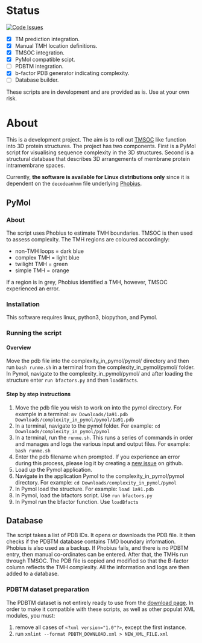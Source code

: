 # Status

[![Code Issues](https://www.quantifiedcode.com/api/v1/project/8a4ca942e31146de8448bb69a75c384f/badge.svg)](https://www.quantifiedcode.com/app/project/8a4ca942e31146de8448bb69a75c384f)

- [x] TM prediction integration.
- [x] Manual TMH location definitions.
- [x] TMSOC integration.
- [x] PyMol compatible scipt.
- [ ] PDBTM integration.
- [x] b-factor PDB generator indicating complexity.
- [ ] Database builder.

These scripts are in development and are provided as is. Use at your own risk.

# About

This is a development project. The aim is to roll out [TMSOC](http://tmsoc.bii.a-star.edu.sg/) like function into 3D protein structures. The project has two components. First is a PyMol script for visualising sequence complexity in the 3D structures. Second is a structural database that describes 3D arrangements of membrane protein intramembrane spaces.

Currently, **the software is available for Linux distributions only** since it is dependent on the `decodeanhmm` file underlying [Phobius](http://software.sbc.su.se/cgi-bin/request.cgi?project=phobius).

## PyMol

### About

The script uses Phobius to estimate TMH boundaries. TMSOC is then used to assess complexity. The TMH regions are coloured accordingly:

- non-TMH loops = dark blue
- complex TMH = light blue
- twilight TMH = green
- simple TMH = orange

If a region is in grey, Phobius identified a TMH, however, TMSOC experienced an error.

### Installation

This software requires linux, python3, biopython, and Pymol.

### Running the script
#### Overview
Move the pdb file into the complexity_in_pymol/pymol/ directory and then run `bash runme.sh` in a terminal from the complexity_in_pymol/pymol/ folder. In Pymol, navigate to the complexity_in_pymol/pymol/ and after loading the structure enter `run bfactors.py` and then `loadBfacts`.

#### Step by step instructions
 1. Move the pdb file you wish to work on into the pymol directory. For example in a terminal:
`mv Downloads/1a91.pdb Downloads/complexity_in_pymol/pymol/1a91.pdb`
 2. In a terminal, navigate to the pymol folder. For example:
 `cd Downloads/complexity_in_pymol/pymol`
 3. In a terminal, run the `runme.sh`. This runs a series of commands in order and manages and logs the various input and output files. For example:
 `bash runme.sh`
 4. Enter the pdb filename when prompted. If you experience an error during this process, please log it by creating a [new issue](https://github.com/jbkr/complexity_in_pymol/issues/new) on github.
 5. Load up the Pymol application.
 6. Navigate in the application Pymol to the complexity_in_pymol/pymol directory. For example:
 `cd Downloads/complexity_in_pymol/pymol`
 7. In Pymol load the structure. For example:
 `load 1a91.pdb`
 8. In Pymol, load the bfactors script. Use `run bfactors.py`
 9. In Pymol run the bfactor function. Use `loadBfacts`


## Database

The script takes a list of PDB IDs. It opens or downloads the PDB file. It then checks if the PDBTM database contains TMD boundary information. Phobius is also used as a backup. If Phobius fails, and there is no PDBTM entry, then manual co-ordinates can be entered. After that, the TMHs run through TMSOC. The PDB file is copied and modified so that the B-factor column reflects the TMH complexity. All the information and logs are then added to a database.

### PDBTM dataset preparation

The PDBTM dataset is not entirely ready to use from the [download page](http://pdbtm.enzim.hu/?_=/download/files). In order to make it compatible with these scripts, as well as other populat XML modules, you must:

1. remove all cases of `<?xml version="1.0"?>`, except the first instance.
2. run `xmlint --format PDBTM_DOWNLOAD.xml > NEW_XML_FILE.xml`
